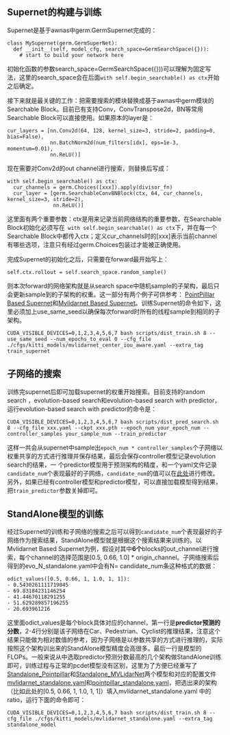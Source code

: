 ## Supernet的构建与训练
Supernet是基于awnas中germ.GermSupernet完成的：<br>
```
class MySupernet(germ.GermSuperNet):
  def __init__(self, model_cfg, search_space=GermSearchSpace({})):
	# start to build your network here 
```
初始化函数的参数search_space=GermSearchSpace({}))可以理解为固定写法，这里的search_space会在后面`with self.begin_searchable() as ctx`开始之后确定。

接下来就是最关键的工作：把需要搜索的模块替换成基于awnas中germ模块的Searchable Block。目前已有支持Conv，ConvTranspose2d，BN等常用Searchable Block可以直接使用。如果原本的layer是：

```
cur_layers = [nn.Conv2d(64, 128, kernel_size=3, stride=2, padding=0, bias=False),
              nn.BatchNorm2d(num_filters[idx], eps=1e-3, momentum=0.01),
              nn.ReLU()]
```

现在需要对Conv2d的out channel进行搜索，则替换后写成：

```
with self.begin_searchable() as ctx:
  cur_channels = germ.Choices([xxx]).apply(divisor_fn)
  cur_layer = [germ.SearchableConvBNBlock(ctx, 64, cur_channels, kernel_size=3, stride=2),
               nn.ReLU()]
```

这里面有两个重要参数：ctx是用来记录当前网络结构的重要参数，在Searchable Block初始化必须写在`
with self.begin_searchable() as ctx`下，并在每一个Searchable Block中都传入ctx；定义cur_channels时的[xxx]表示当前channel有哪些选项，注意只有经过germ.Choices包装过才能被正确使用。

完成Supernet的初始化之后，只需要在forward最开始写上：

```
self.ctx.rollout = self.search_space.random_sample()
```

则本次forward的网络架构就是从search space中随机sample的子架构，最后只会更新sample到的子架构的权重。这一部分有两个例子可供参考：
[PointPilllar Based Supernet](https://github.com/duxuan321/3d_detect_with_awnas/blob/e092f93c37da3b43ae1468a93e3fd55575df2388/pcdet/pcdet/models/backbones_2d/base_bev_backbone.py#L157)和[Mvlidarnet Based Supernet](https://github.com/duxuan321/3d_detect_with_awnas/blob/e092f93c37da3b43ae1468a93e3fd55575df2388/pcdet/pcdet/models/backbones_2d/MVLidarNet.py#L115)。训练Supernet的命令如下，这里必须加上use_same_seed以确保每次forward时所有的线程sample到相同的子架构。
```
CUDA_VISIBLE_DEVICES=0,1,2,3,4,5,6,7 bash scripts/dist_train.sh 8 --use_same_seed --num_epochs_to_eval 0 --cfg_file ./cfgs/kitti_models/mvlidarnet_center_iou_aware.yaml --extra_tag train_supernet
```

## 子网络的搜索
训练完supernet后即可加载supernet的权重开始搜索。目前支持的random search
，evolution-based search和evolution-based search with predictor，运行evolution-based search with predictor的命令是：
```
CUDA_VISIBLE_DEVICES=0,1,2,3,4,5,6,7 bash scripts/dist_pred_search.sh 8 --cfg_file xxx.yaml --ckpt xxx.pth --epoch_num your_epoch_num --controller_samples your_sample_num --train_predictor
```
这样一共会从supernet中sample出`epoch_num * controller_samples`个子网络以权重共享的方式进行推理并保存结果，最后会保存controller模型记录evolution search的结果，一 个predictor模型用于预测架构的精度，和一个yaml文件记录`candidate_num`个表现最好的子网络，`candidate_num`的值可以在[此处](https://github.com/duxuan321/3d_detect_with_awnas/blob/eb9e2798a385dc5150e21d0f091af1d0db668166/tools/parallel_pred_based.py#L202)进行修改。另外，如果已经有controller模型和predictor模型，可以直接加载模型得到结果，把`train_predictor`参数关掉即可。

## StandAlone模型的训练
经过Supernet的训练和子网络的搜索之后可以得到`candidate_num`个表现最好的子网络作为搜索结果，StandAlone模型就是根据这个搜索结果来训练的。以Mvlidarnet Based Supernet为例，假设对其中**6个**blocks的out_channel进行搜索，每个channel的选择范围是[0.5, 0.66, 1.0] * origin_channel。子网络搜索后得到的evo_N_standalone.yaml中会有N= candidate_num条这种格式的数据：

```
odict_values([0.5, 0.66, 1, 1.0, 1, 1]):
- 0.5430261111719045
- 69.83184231146254
- 41.44670118291255
- 51.629289857196255
- 20.693961216
```
这里面odict_values是每个block具体对应的channel，第一行是**predictor预测的分数**，2-4行分别是该子网络在Car、Pedestrian、Cyclist的推理结果，注意这个结果只能做为相对数值的参考，因为子网络是以参数共享的方式进行推理的，实际按照这个架构训出来的StandAlone模型精度会高很多。最后一行是模型的FLOPs。一般来说从中选取predictor预测分数最高的几个架构做StandAlone训练即可，训练过程与正常的pcdet模型没有区别，这里为了方便已经重写了[Standalone_Pointpillar](https://github.com/duxuan321/3d_detect_with_awnas/blob/eb9e2798a385dc5150e21d0f091af1d0db668166/pcdet/models/backbones_2d/base_bev_backbone.py#L157)和[Standalone_MVLidarNet](https://github.com/duxuan321/3d_detect_with_awnas/blob/eb9e2798a385dc5150e21d0f091af1d0db668166/pcdet/models/backbones_2d/MVLidarNet.py#L215)两个模型和对应的配置文件[mvlidarnet_standalone.yaml](https://github.com/duxuan321/3d_detect_with_awnas/blob/main/tools/cfgs/kitti_models/mvlidarnet_standalone.yaml)和[pointpillar_standalone.yaml](https://github.com/duxuan321/3d_detect_with_awnas/blob/main/tools/cfgs/kitti_models/pointpillar_standalone.yaml)，把选出来的架构（比如此处的[0.5, 0.66, 1, 1.0, 1, 1]）填入mvlidarnet_standalone.yaml 中的ratio，运行下面的命令即可：
```
CUDA_VISIBLE_DEVICES=0,1,2,3,4,5,6,7 bash scripts/dist_train.sh 8 --cfg_file ./cfgs/kitti_models/mvlidarnet_standalone.yaml --extra_tag standalone_model
```
